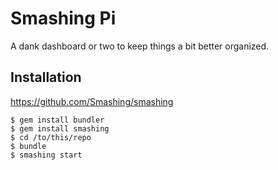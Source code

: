 # Smashing Pi

A dank dashboard or two to keep things a bit better organized.

## Installation

https://github.com/Smashing/smashing

```
$ gem install bundler
$ gem install smashing
$ cd /to/this/repo
$ bundle
$ smashing start
```